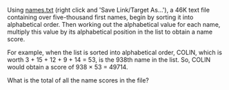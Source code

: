 Using [names.txt](project/resources/p022_names.txt) (right click and
'Save Link/Target As...'), a 46K text file containing over five-thousand
first names, begin by sorting it into alphabetical order. Then working
out the alphabetical value for each name, multiply this value by its
alphabetical position in the list to obtain a name score.

For example, when the list is sorted into alphabetical order, COLIN,
which is worth 3 + 15 + 12 + 9 + 14 = 53, is the 938th name in the list.
So, COLIN would obtain a score of 938 × 53 = 49714.

What is the total of all the name scores in the file?
